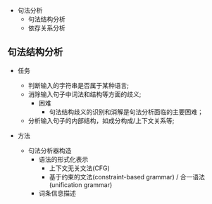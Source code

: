 

- 句法分析
    - 句法结构分析
    - 依存关系分析
    
    
## 句法结构分析
- 任务
    - 判断输入的字符串是否属于某种语言;
    - 消除输入句子中词法和结构等方面的歧义;
        - 困难
            - 句法结构歧义的识别和消解是句法分析面临的主要困难；
    - 分析输入句子的内部结构，如成分构成/上下文关系等;
    
- 方法
    - 句法分析器构造
        - 语法的形式化表示
            - 上下文无关文法(CFG)
            - 基于约束的文法(constraint-based grammar) / 合一语法(unification grammar)
        - 词条信息描述

